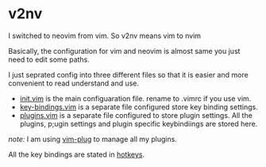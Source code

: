 # v2nv

I switched to neovim from vim. So v2nv means vim to nvim

Basically, the configuration for vim and neovim is almost same you just need to edit some paths.

I just seprated config into three different files so that it is easier and more convenient to read understand and use.

- [init.vim](init.vim) is the main configuaration file. rename to .vimrc if you use vim.
- [key-bindings.vim](key-bindings.vim) is a separate file configured store key binding settings.
- [plugins.vim](plugins.vim) is a separate file configured to store plugin settings. All the plugins, p;ugin settings and plugin specific keybindiings are stored here.

*note:* I am using [vim-plug](https://github.com/junegunn/vim-plug) to manage all my plugins.

All the key bindings are stated in [hotkeys](hotkeys).
